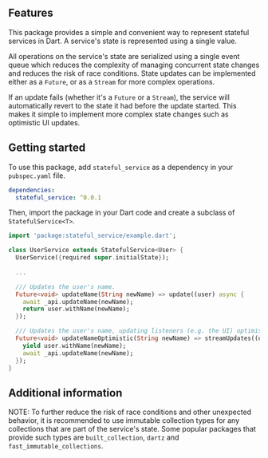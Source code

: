 ## Features

This package provides a simple and convenient way to represent stateful services in Dart. A 
service's state is represented using a single value.

All operations on the service's state are serialized using a single event queue which reduces the
complexity of managing concurrent state changes and reduces the risk of race conditions. State 
updates can be implemented either as a `Future`, or as a `Stream` for more complex operations.

If an update fails (whether it's a `Future` or a `Stream`), the service will automatically revert to
the state it had before the update started. This makes it simple to implement more complex state 
changes such as optimistic UI updates. 

## Getting started

To use this package, add `stateful_service` as a dependency in your `pubspec.yaml` file.

```yaml
dependencies:
  stateful_service: ^0.0.1
```

Then, import the package in your Dart code and create a subclass of `StatefulService<T>`.

```dart
import 'package:stateful_service/example.dart';

class UserService extends StatefulService<User> {
  UserService({required super.initialState});
  
  ...

  /// Updates the user's name.
  Future<void> updateName(String newName) => update((user) async {
    await _api.updateName(newName);
    return user.withName(newName);
  });

  /// Updates the user's name, updating listeners (e.g. the UI) optimistically.
  Future<void> updateNameOptimistic(String newName) => streamUpdates((user) async* {
    yield user.withName(newName);
    await _api.updateName(newName);
  });
}
```

## Additional information

NOTE: To further reduce the risk of race conditions and other unexpected behavior, it is recommended
to use immutable collection types for any collections that are part of the service's state. Some
popular packages that provide such types are `built_collection`, `dartz` and 
`fast_immutable_collections`.
